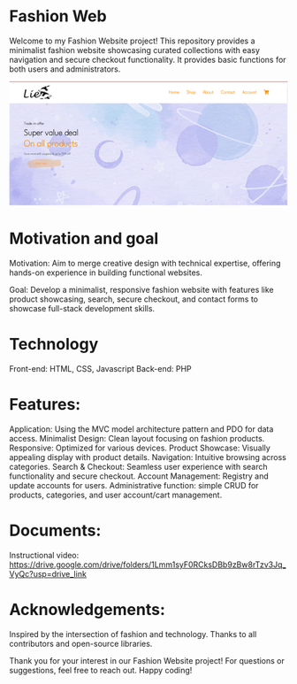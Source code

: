 # Fashion Web

Welcome to my Fashion Website project! This repository provides a minimalist fashion website showcasing curated collections with easy navigation and secure checkout functionality. It provides basic functions for both users and administrators.

<img src="https://github.com/HungLe210/FashionWeb/blob/main/Home.png" alt="home">

# Motivation and goal

Motivation: Aim to merge creative design with technical expertise, offering hands-on experience in building functional websites.

Goal: Develop a minimalist, responsive fashion website with features like product showcasing, search, secure checkout, and contact forms to showcase full-stack development skills.

# Technology

Front-end: HTML, CSS, Javascript <space><space>
Back-end: PHP <space><space>


# Features:

Application: Using the MVC model architecture pattern and PDO for data access.
Minimalist Design: Clean layout focusing on fashion products.
Responsive: Optimized for various devices.
Product Showcase: Visually appealing display with product details.
Navigation: Intuitive browsing across categories.
Search & Checkout: Seamless user experience with search functionality and secure checkout.
Account Management: Registry and update accounts for users.
Administrative function: simple CRUD for products, categories, and user account/cart management.

# Documents:
Instructional video: <https://drive.google.com/drive/folders/1Lmm1syF0RCksDBb9zBw8rTzv3Jq_VyQc?usp=drive_link>


# Acknowledgements:

Inspired by the intersection of fashion and technology.
Thanks to all contributors and open-source libraries.

Thank you for your interest in our Fashion Website project! For questions or suggestions, feel free to reach out. Happy coding!
